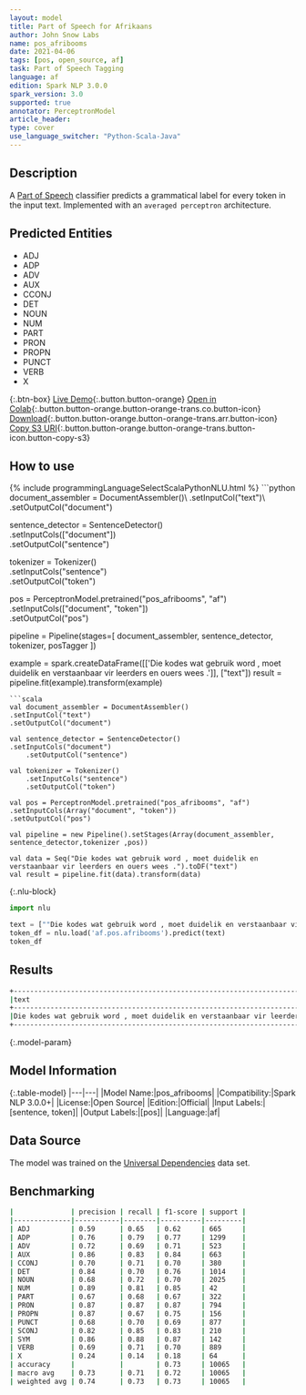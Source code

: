 ```yaml
---
layout: model
title: Part of Speech for Afrikaans
author: John Snow Labs
name: pos_afribooms
date: 2021-04-06
tags: [pos, open_source, af]
task: Part of Speech Tagging
language: af
edition: Spark NLP 3.0.0
spark_version: 3.0
supported: true
annotator: PerceptronModel
article_header:
type: cover
use_language_switcher: "Python-Scala-Java"
---
```


## Description

A [Part of Speech](https://en.wikipedia.org/wiki/Part_of_speech) classifier predicts a grammatical label for every token in the input text. Implemented with an `averaged perceptron` architecture.

## Predicted Entities

- ADJ
- ADP
- ADV
- AUX
- CCONJ
- DET
- NOUN
- NUM
- PART
- PRON
- PROPN
- PUNCT
- VERB
- X

{:.btn-box}
[Live Demo](https://demo.johnsnowlabs.com/public/GRAMMAR_EN/){:.button.button-orange}
[Open in Colab](https://colab.research.google.com/github/JohnSnowLabs/spark-nlp-workshop/blob/master/tutorials/streamlit_notebooks/GRAMMAR_EN.ipynb){:.button.button-orange.button-orange-trans.co.button-icon}
[Download](https://s3.amazonaws.com/auxdata.johnsnowlabs.com/public/models/pos_afribooms_af_3.0.0_3.0_1617749039095.zip){:.button.button-orange.button-orange-trans.arr.button-icon}
[Copy S3 URI](s3://auxdata.johnsnowlabs.com/public/models/pos_afribooms_af_3.0.0_3.0_1617749039095.zip){:.button.button-orange.button-orange-trans.button-icon.button-copy-s3}

## How to use



<div class="tabs-box" markdown="1">
{% include programmingLanguageSelectScalaPythonNLU.html %}
```python
document_assembler = DocumentAssembler()\
.setInputCol("text")\
.setOutputCol("document")

sentence_detector = SentenceDetector()\
.setInputCols(["document"])\
.setOutputCol("sentence")

tokenizer = Tokenizer()\
    .setInputCols("sentence")\
    .setOutputCol("token")

pos = PerceptronModel.pretrained("pos_afribooms", "af")\
.setInputCols(["document", "token"])\
.setOutputCol("pos")

pipeline = Pipeline(stages=[
document_assembler,
sentence_detector,
tokenizer,
posTagger
])

example = spark.createDataFrame([['Die kodes wat gebruik word , moet duidelik en verstaanbaar vir leerders en ouers wees .']], ["text"])
result = pipeline.fit(example).transform(example)
```
```scala
val document_assembler = DocumentAssembler()
.setInputCol("text")
.setOutputCol("document")

val sentence_detector = SentenceDetector()
.setInputCols("document")
	.setOutputCol("sentence")

val tokenizer = Tokenizer()
    .setInputCols("sentence")
    .setOutputCol("token")

val pos = PerceptronModel.pretrained("pos_afribooms", "af")
.setInputCols(Array("document", "token"))
.setOutputCol("pos")

val pipeline = new Pipeline().setStages(Array(document_assembler, sentence_detector,tokenizer ,pos))

val data = Seq("Die kodes wat gebruik word , moet duidelik en verstaanbaar vir leerders en ouers wees .").toDF("text")
val result = pipeline.fit(data).transform(data)
```

{:.nlu-block}
```python
import nlu

text = [""Die kodes wat gebruik word , moet duidelik en verstaanbaar vir leerders en ouers wees .""]
token_df = nlu.load('af.pos.afribooms').predict(text)
token_df
```
</div>

## Results

```bash
+---------------------------------------------------------------------------------------+---------------------------------------------------------------------------------------------+
|text                                                                                   |result                                                                                       |
+---------------------------------------------------------------------------------------+---------------------------------------------------------------------------------------------+
|Die kodes wat gebruik word , moet duidelik en verstaanbaar vir leerders en ouers wees .|[DET, NOUN, PRON, VERB, AUX, PUNCT, AUX, ADJ, CCONJ, ADJ, ADP, NOUN, CCONJ, NOUN, AUX, PUNCT]|
+---------------------------------------------------------------------------------------+---------------------------------------------------------------------------------------------+
```

{:.model-param}
## Model Information

{:.table-model}
|---|---|
|Model Name:|pos_afribooms|
|Compatibility:|Spark NLP 3.0.0+|
|License:|Open Source|
|Edition:|Official|
|Input Labels:|[sentence, token]|
|Output Labels:|[pos]|
|Language:|af|

## Data Source

The model was trained on the [Universal Dependencies](https://www.universaldependencies.org) data set.

## Benchmarking

```bash
|              | precision | recall | f1-score | support |
|--------------|-----------|--------|----------|---------|
| ADJ          | 0.59      | 0.65   | 0.62     | 665     |
| ADP          | 0.76      | 0.79   | 0.77     | 1299    |
| ADV          | 0.72      | 0.69   | 0.71     | 523     |
| AUX          | 0.86      | 0.83   | 0.84     | 663     |
| CCONJ        | 0.70      | 0.71   | 0.70     | 380     |
| DET          | 0.84      | 0.70   | 0.76     | 1014    |
| NOUN         | 0.68      | 0.72   | 0.70     | 2025    |
| NUM          | 0.89      | 0.81   | 0.85     | 42      |
| PART         | 0.67      | 0.68   | 0.67     | 322     |
| PRON         | 0.87      | 0.87   | 0.87     | 794     |
| PROPN        | 0.87      | 0.67   | 0.75     | 156     |
| PUNCT        | 0.68      | 0.70   | 0.69     | 877     |
| SCONJ        | 0.82      | 0.85   | 0.83     | 210     |
| SYM          | 0.86      | 0.88   | 0.87     | 142     |
| VERB         | 0.69      | 0.71   | 0.70     | 889     |
| X            | 0.24      | 0.14   | 0.18     | 64      |
| accuracy     |           |        | 0.73     | 10065   |
| macro avg    | 0.73      | 0.71   | 0.72     | 10065   |
| weighted avg | 0.74      | 0.73   | 0.73     | 10065   |
```